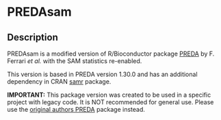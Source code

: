 # PREDAsam 

## Description

PREDAsam is a modified version of R/Bioconductor package [PREDA](http://bioconductor.org/packages/PREDA/) 
by F. Ferrari *et al.* with the SAM statistics re-enabled. 

This version is based in PREDA version 1.30.0 and has an additional dependency in CRAN 
[samr](https://cran.rstudio.com/web/packages/samr/index.html) package.


**IMPORTANT:** This package version was created to be used in a specific project 
with legacy code. It is NOT recommended for general use. Please use the 
[original authors PREDA](http://bioconductor.org/packages/PREDA/) package instead.



